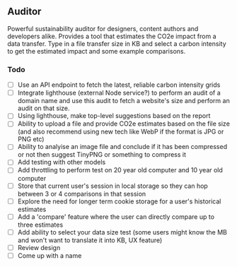 ## Auditor

Powerful sustainability auditor for designers, content authors and developers alike. Provides a tool that estimates the CO2e impact from a data transfer. Type in a file transfer size in KB and select a carbon intensity to get the estimated impact and some example comparisons.

### Todo
- [ ] Use an API endpoint to fetch the latest, reliable carbon intensity grids
- [ ] Integrate lighthouse (external Node service?) to perform an audit of a domain name and use this audit to fetch a website's size and perform an audit on that size.
- [ ] Using lighthouse, make top-level suggestions based on the report
- [ ] Ability to upload a file and provide CO2e estimates based on the file size (and also recommend using new tech like WebP if the format is JPG or PNG etc)
- [ ] Ability to analyise an image file and conclude if it has been compressed or not then suggest TinyPNG or something to compress it
- [ ] Add testing with other models
- [ ] Add throttling to perform test on 20 year old computer and 10 year old computer
- [ ] Store that current user's session in local storage so they can hop between 3 or 4 comparisons in that session
- [ ] Explore the need for longer term cookie storage for a user's historical estimates
- [ ] Add a 'compare' feature where the user can directly compare up to three estimates
- [ ] Add ability to select your data size test (some users might know the MB and won't want to translate it into KB, UX feature)
- [ ] Review design
- [ ] Come up with a name
